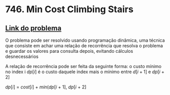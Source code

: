 # 746. Min Cost Climbing Stairs

## [Link do problema](https://leetcode.com/problems/min-cost-climbing-stairs/description/?envType=problem-list-v2&envId=55ac4kuc)

O problema pode ser resolvido usando programação dinâmica, uma técnica que consiste em achar uma relação de recorrência que resolva o problema e guardar os valores
para consulta depois, evitando cálculos desnecessários <br>

A relação de recorrência pode ser feita da seguinte forma: o custo mínimo no index i $dp[i]$ é o custo daquele index mais o mínimo entre $d[i + 1]$ e $dp[i + 2]$ <br>

$\displaystyle dp[ i] \ =\ cost[ i] \ +\ min( dp[ i\ +\ 1] ,\ dp[ i\ +\ 2]$

